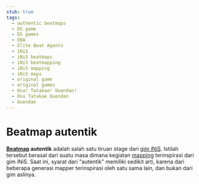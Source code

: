 ```yaml
---
stub: true
tags:
  - authentic beatmaps
  - DS game
  - DS games
  - EBA
  - Elite Beat Agents
  - iNiS
  - iNiS beatmaps
  - iNiS beatmapping
  - iNiS mapping
  - iNiS maps
  - original game
  - original games
  - Osu! Tatakae! Ouendan!
  - Osu Tatakae Ouendan
  - Ouendan
---
```


# Beatmap autentik

**[Beatmap](/wiki/Beatmaps) autentik** adalah salah satu tiruan stage dari [gim iNiS](/wiki/iNiS_games). Istilah tersebut berasal dari suatu masa dimana kegiatan [mapping](/wiki/Beatmapping) terinspirasi dari gim iNiS. Saat ini, syarat dari "autentik" memiliki sedikit arti, karena dari beberapa generasi mapper terinspirasi oleh satu sama lain, dan bukan dari gim aslinya.
